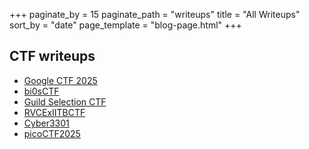 +++
paginate_by = 15
paginate_path = "writeups"
title = "All Writeups"
sort_by = "date"
page_template = "blog-page.html"
+++

## CTF writeups

- [Google CTF 2025](./GoogleCTF2025)
- [bi0sCTF](./bi0sCTF-2025)
- [Guild Selection CTF](./Guild_Selection_CTF)
- [RVCExIITBCTF](./RVCExIITBFinals)
- [Cyber3301](./Cyber3301)
- [picoCTF2025](./picoCTF2025)
